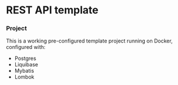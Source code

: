 # REST API template

### Project
This is a working pre-configured template project running on Docker, configured with:
* Postgres
* Liquibase
* Mybatis
* Lombok